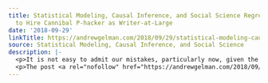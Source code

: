 ```yaml
---
title: Statistical Modeling, Causal Inference, and Social Science Regrets Its Decision
  to Hire Cannibal P-hacker as Writer-at-Large
date: '2018-09-29'
linkTitle: https://andrewgelman.com/2018/09/29/statistical-modeling-causal-inference-social-science-regrets-decision-hire-cannibal-p-hacker-writer-large/
source: Statistical Modeling, Causal Inference, and Social Science
description: |-
  <p>It is not easy to admit our mistakes, particularly now, given the current media climate and general culture of intolerance on college campuses. Still, we feel that we owe our readers an apology. We should not have hired Cannibal P-hacker, an elegant scientist and thinker who, we have come to believe, after serious consideration, does [&#8230;]</p>
  <p>The post <a rel="nofollow" href="https://andrewgelman.com/2018/09/29/statistical-modeling-causal-inference-social-science-regrets-decision-hire-
---
```

